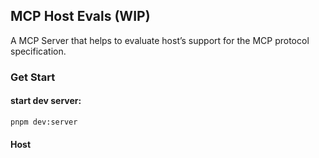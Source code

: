 ## MCP Host Evals (WIP)

A MCP Server that helps to evaluate host’s support for the MCP protocol specification.

### Get Start

#### start dev server:

`pnpm dev:server`

#### Host

